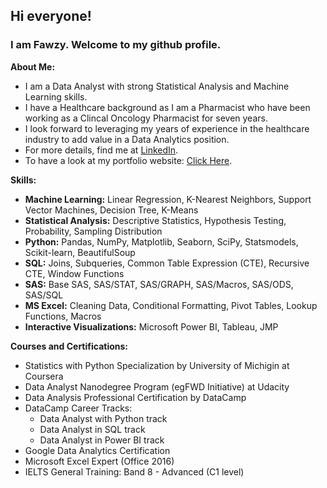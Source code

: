 ## Hi everyone!
### I am Fawzy. Welcome to my github profile.



**About Me:**
- I am a Data Analyst with strong Statistical Analysis and Machine Learning skills.
- I have a Healthcare background as I am a Pharmacist who have been working as a Clincal Oncology Pharmacist for seven years.
- I look forward to leveraging my years of experience in the healthcare industry to add value in a Data Analytics position. 
- For more details, find me at [LinkedIn](https://www.linkedin.com/in/fawzy-almatary/).
- To have a look at my portfolio website: [Click Here](https://fawzyalmatary.com/).

**Skills:**
- **Machine Learning:** Linear Regression, K-Nearest Neighbors, Support Vector Machines, Decision Tree, K-Means
-	**Statistical Analysis:** Descriptive Statistics, Hypothesis Testing, Probability, Sampling Distribution
- **Python:** Pandas, NumPy, Matplotlib, Seaborn, SciPy, Statsmodels, Scikit-learn, BeautifulSoup
- **SQL:** Joins, Subqueries, Common Table Expression (CTE), Recursive CTE, Window Functions
- **SAS:** Base SAS, SAS/STAT, SAS/GRAPH, SAS/Macros, SAS/ODS, SAS/SQL
- **MS Excel:** Cleaning Data, Conditional Formatting, Pivot Tables, Lookup Functions, Macros
- **Interactive Visualizations:** Microsoft Power BI, Tableau, JMP

**Courses and Certifications:**
- Statistics with Python Specialization by University of Michigin at Coursera
- Data Analyst Nanodegree Program (egFWD Initiative) at Udacity
- Data Analysis Professional Certification by DataCamp
- DataCamp Career Tracks:
  * Data Analyst with Python track
  * Data Analyst in SQL track
  * Data Analyst in Power BI track
- Google Data Analytics Certification
- Microsoft Excel Expert (Office 2016)
- IELTS General Training: Band 8 - Advanced (C1 level)
